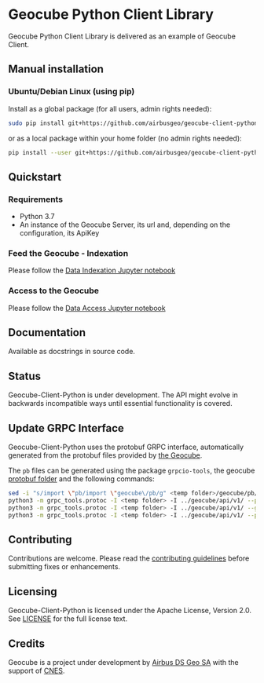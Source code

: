 # Geocube Python Client Library

Geocube Python Client Library is delivered as an example of Geocube Client.

## Manual installation

### Ubuntu/Debian Linux (using pip)

Install as a global package (for all users, admin rights needed):

```bash
sudo pip install git+https://github.com/airbusgeo/geocube-client-python.git
```

or as a local package within your home folder (no admin rights needed):

```bash
pip install --user git+https://github.com/airbusgeo/geocube-client-python.git
```

## Quickstart

### Requirements
- Python 3.7
- An instance of the Geocube Server, its url and, depending on the configuration, its ApiKey

### Feed the Geocube - Indexation

Please follow the [Data Indexation Jupyter notebook](https://github.com/airbusgeo/geocube-client-python/Jupyter/Geocube-Client-DataIndexation.ipynb)

### Access to the Geocube

Please follow the [Data Access Jupyter notebook](https://github.com/airbusgeo/geocube-client-python/Jupyter/Geocube-Client-DataAccess.ipynb)

## Documentation

Available as docstrings in source code.

## Status

Geocube-Client-Python is under development. The API might evolve in backwards incompatible ways until essential functionality is covered.

## Update GRPC Interface

Geocube-Client-Python uses the protobuf GRPC interface, automatically generated from the protobuf files provided by [the Geocube](https://github.com/airbusgeo/geocube/api/v1/pb).

The `pb` files can be generated using the package `grpcio-tools`, the geocube [protobuf folder](https://github.com/airbusgeo/geocube/api/v1/) and the following commands:

```bash
sed -i "s/import \"pb/import \"geocube\/pb/g" <temp folder>/geocube/pb/*.proto
python3 -m grpc_tools.protoc -I <temp folder> -I ../geocube/api/v1/ --python_out=. geocube/pb/geocube.proto geocube/pb/catalog.proto geocube/pb/records.proto geocube/pb/dataformat.proto geocube/pb/variables.proto geocube/pb/layouts.proto geocube/pb/operations.proto
python3 -m grpc_tools.protoc -I <temp folder> -I ../geocube/api/v1/ --grpc_python_out=. geocube/pb/geocube.proto
python3 -m grpc_tools.protoc -I <temp folder> -I ../geocube/api/v1/ --python_out=. --grpc_python_out=. geocube/pb/admin.proto
```

## Contributing

Contributions are welcome. Please read the [contributing guidelines](https://github.com/airbusgeo/geocube-client-python/CONTRIBUTING.MD) before submitting fixes or enhancements.

## Licensing

Geocube-Client-Python is licensed under the Apache License, Version 2.0. See [LICENSE](https://github.com/airbusgeo/geocube-client-python/LICENSE) for the full license text.

## Credits

Geocube is a project under development by [Airbus DS Geo SA](http://www.intelligence-airbusds.com) with the support of [CNES](http://www.cnes.fr).
